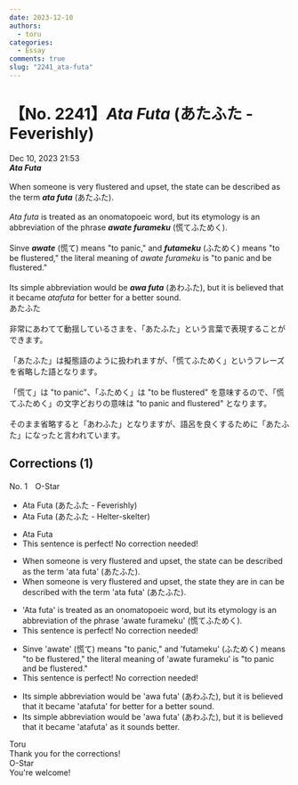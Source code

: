 ```yaml
---
date: 2023-12-10
authors:
  - toru
categories:
  - Essay
comments: true
slug: "2241_ata-futa"
---
```


# 【No. 2241】<strong><em>Ata Futa</em></strong> (あたふた - Feverishly)
<div class="date">Dec 10, 2023 21:53</div>
<div id="post"><div id="body_show_ori">
<strong><em>Ata Futa</em></strong><br/><br/>When someone is very flustered and upset, the state can be described as the term <strong><em>ata futa</em></strong> (あたふた).<br/><br/><em>Ata futa</em> is treated as an onomatopoeic word, but its etymology is an abbreviation of the phrase <strong><em>awate furameku</em></strong> (慌てふためく).<br/><br/>Sinve <strong><em>awate</em></strong> (慌て) means "to panic," and <strong><em>futameku</em></strong> (ふためく) means "to be flustered," the literal meaning of <em>awate furameku</em> is "to panic and be flustered."<br/><br/>Its simple abbreviation would be <strong><em>awa futa</em></strong> (あわふた), but it is believed that it became <em>atafuta</em> for better for a better sound.
</div></div>

<!-- more -->

<div id="post_ja"><div id="body_show_mo">
あたふた<br/><br/>非常にあわてて動揺しているさまを、「あたふた」という言葉で表現することができます。<br/><br/>「あたふた」は擬態語のように扱われますが、「慌てふためく」というフレーズを省略した語となります。<br/><br/>「慌て」は "to panic"、「ふためく」は "to be flustered" を意味するので、「慌てふためく」の文字どおりの意味は "to panic and flustered" となります。<br/><br/>そのまま省略すると「あわふた」となりますが、語呂を良くするために「あたふた」になったと言われています。
</div></div>

## Corrections (1)
<div id="block"><div class="first_name"> No. 1　<span class="just_name">O-Star</span></div><div id="block2">
<ul class="correction_field">
<li class="incorrect">Ata Futa (あたふた - Feverishly)</li>
<li class="corrected correct">
Ata Futa (あたふた - Helter-skelter)
</li>
</ul>
<ul class="correction_field">
<li class="incorrect">Ata Futa</li>
<li class="corrected perfect">This sentence is perfect! No correction needed!</li>
</ul>
<ul class="correction_field">
<li class="incorrect">When someone is very flustered and upset, the state can be described as the term 'ata futa' (あたふた).</li>
<li class="corrected correct">
When someone is very flustered and upset, the state <span class="f_bold">they are in </span>can be described<span class="f_bold"> with </span>the term 'ata futa' (あたふた).
</li>
</ul>
<ul class="correction_field">
<li class="incorrect">'Ata futa' is treated as an onomatopoeic word, but its etymology is an abbreviation of the phrase 'awate furameku' (慌てふためく).</li>
<li class="corrected perfect">This sentence is perfect! No correction needed!</li>
</ul>
<ul class="correction_field">
<li class="incorrect">Sinve 'awate' (慌て) means "to panic," and 'futameku' (ふためく) means "to be flustered," the literal meaning of 'awate furameku' is "to panic and be flustered."</li>
<li class="corrected perfect">This sentence is perfect! No correction needed!</li>
</ul>
<ul class="correction_field">
<li class="incorrect">Its simple abbreviation would be 'awa futa' (あわふた), but it is believed that it became 'atafuta' for better for a better sound.</li>
<li class="corrected correct">
Its simple abbreviation would be 'awa futa' (あわふた), but it is believed that it became 'atafuta' <span class="f_bold">as it sounds better.</span>
</li>
</ul>
</div><div class="name"><span class="just_name">Toru</span><br>
Thank you for the corrections!
</div>
<div class="name"><span class="just_name">O-Star</span><br>
You're welcome!
</div>
</div>
